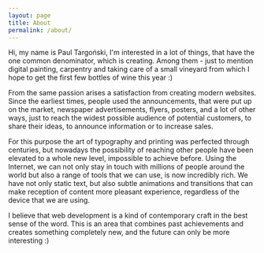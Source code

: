 ```yaml
---
layout: page
title: About
permalink: /about/
---
```


Hi, my name is Paul Targoński, I'm interested in a lot of things, that have the one common denominator, which is creating. Among them - just to mention digital painting, carpentry and taking care of a small vineyard from which I hope to get the first few bottles of wine this year :)

From the same passion arises a satisfaction from creating modern websites. Since the earliest times, people used the announcements, that were put up on the market, newspaper advertisements, flyers, posters, and a lot of other ways, just to reach the widest possible audience of potential customers, to share their ideas, to announce information or to increase sales.

For this purpose the art of typography and printing was perfected through centuries, but nowadays the possibility of reaching other people have been elevated to a whole new level, impossible to achieve before. Using the Internet, we can not only stay in touch with millions of people around the world but also a range of tools that we can use, is now incredibly rich. We have not only static text, but also subtle animations and transitions that can make reception of content more pleasant experience, regardless of the device that we are using.

I believe that web development is a kind of contemporary craft in the best sense of the word. This is an area that combines past achievements and creates something completely new, and the future can only be more interesting :)
